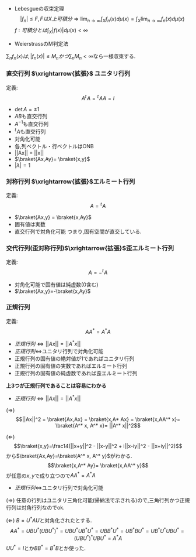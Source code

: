 - Lebesgueの収束定理
$$|f_n| \le F ,FはX上可積分\Longrightarrow \lim_{n\to\infty}\int_X f_n(x) d\mu(x) =\int_X\lim_{n\to\infty} f_n(x) d\mu(x) $$
$\displaystyle f:可積分とは\int_{X}|f(x)| d\mu(x) < \infty$

- WeierstrassのM判定法

$\displaystyle\sum_{n}f_n(x) は,|f_n(x)|\le M_n かつ\sum_n M_n < \infty$なら一様収束する. 

### 直交行列 $\xrightarrow{拡張}$ ユニタリ行列
定義:
$$A{}^t\!A ={}^t\!AA = I$$ 

- $\det A = \pm 1$
- $AB$も直交行列
- $A^{-1}$も直交行列
- ${}^t\! A$も直交行列
- 対角化可能
- 各,列ベクトル・行ベクトルはONB
- ||Ax|| = ||x||
- $\braket{Ax,Ay}= \braket{x,y}$
- $|\lambda|=1$

### 対称行列  $\xrightarrow{拡張}$エルミート行列
定義:
$$A ={}^t\!A$$ 

- $\braket{Ax,y} = \braket{x,Ay}$
- 固有値は実数
- 直交行列で対角化可能
つまり,固有空間が直交している.

### 交代行列(歪対称行列)$\xrightarrow{拡張}$歪エルミート行列
定義:$$A =-{}^t\!A$$ 

- 対角化可能で固有値は純虚数(0含む)
- $\braket{Ax,y}=-\braket{x,Ay}$

### 正規行列
定義:
$$AA^* = A^* A$$

- $正規行列\Longleftrightarrow ||Ax|| = ||A^* x||$  
- $正規行列\Longleftrightarrow$ユニタリ行列で対角化可能
- 正規行列の固有値の絶対値が1であればユニタリ行列
- 正規行列の固有値の実数であればエルミート行列
- 正規行列の固有値の純虚数であれば歪エルミート行列

**上3つが正規行列であることは容易にわかる**

- $正規行列\Longleftrightarrow ||Ax|| = ||A^* x||$  

($\Longrightarrow$)
$$||Ax||^2 = \braket{Ax,Ax} = \braket{x,A* Ax} = \braket{x,AA^* x}= \braket{A^* x, A^* x}= ||A^* x||^2$$

($\Longleftarrow$)
$$\braket{x,y}=\frac14(||x+y||^2 - ||x-y||^2 + i||x-iy||^2 - ||x+iy||^2)$$
から$\braket{Ax,Ay}=\braket{A^* x, A^* y}$がわかる.
$$\braket{x,A^* Ay}= \braket{x,AA^* y}$$が任意の$x,y$で成り立つので$AA^* = A^* A$

- $正規行列\Longleftrightarrow$ユニタリ行列で対角化可能

($\Longrightarrow$)
任意の行列はユニタリ三角化可能(帰納法で示される)ので,三角行列かつ正規行列は対角行列なのでok.

($\Longleftarrow$)
$B = U^* AU$と対角化されたとする.
$$AA^* = UBU^* (UBU^*)^* = UBU^* UB^* U^* = UBB^* U^* = UB^* B U^* = UB^*U^* UB U^* = (UBU^* )^* UBU^* = A^* A$$
$UU^* = I$とか$BB^* = B^* B$とか使った.
